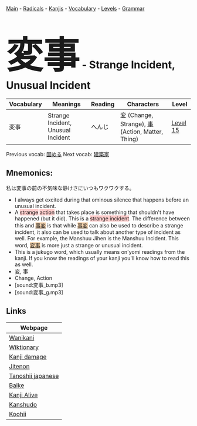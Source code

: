 <style> bigfont {font-size: 100px}</style>
[Main](../README.md) -
[Radicals](../radicals.md) -
[Kanjis](../kanjis.md) -
[Vocabulary](../vocabulary.md) -
[Levels](../levels.md) -
[Grammar](../grammar.md)
# <bigfont> 変事</bigfont> - Strange Incident, Unusual Incident 

| Vocabulary | Meanings | Reading | Characters | Level |
| --- | --- | --- | --- | --- |
| 変事 | Strange Incident, Unusual Incident | へんじ |  [変](../kanjis/変.md) (Change, Strange), [事](../kanjis/事.md) (Action, Matter, Thing) | [Level 15](../levels/wk_level15.md) |

Previous vocab: [固める](固める.md) Next vocab: [建築家](建築家.md) 

## Mnemonics:
私は変事の前の不気味な静けさにいつもワクワクする。
* I always get excited during that ominous silence that happens before an unusual incident.
* A <span style="background-color:#ffcccb"> strange</span> <span style="background-color:#ffcccb"> action</span> that takes place is something that shouldn't have happened (but it did). This is a <span style="background-color:#ffcccb"> strange incident</span>. The difference between this and <span style="background-color:#fed8b1"> [事変](https://jisho.org/search/事変)</span> is that while <span style="background-color:#fed8b1"> [事変](https://jisho.org/search/事変)</span> can also be used to describe a strange incident, it also can be used to talk about another type of incident as well. For example, the Manshuu Jihen is the Manshuu Incident. This word, <span style="background-color:#fed8b1"> [変事](https://jisho.org/search/変事)</span> is more just a strange or unusual incident.
* This is a jukugo word, which usually means on'yomi readings from the kanji. If you know the readings of your kanji you'll know how to read this as well.
* 変, 事
* Change, Action
* [sound:変事_b.mp3]
* [sound:変事_g.mp3]


## Links 

| Webpage |
| --- |
| [Wanikani          ](https://www.wanikani.com/kanji/変事) |
| [Wiktionary        ](https://en.wiktionary.org/wiki/変事) |
| [Kanji damage      ](http://www.kanjidamage.com/kanji/search?utf8=✓&q=変事) |
| [Jitenon           ](https://jitenon.com/kanji/変事) |
| [Tanoshii japanese ](https://www.tanoshiijapanese.com/dictionary/kanji.cfm?k=変事) |
| [Baike             ](https://baike.baidu.com/item/変事) |
| [Kanji Alive       ](https://app.kanjialive.com/変事) |
| [Kanshudo          ](https://www.kanshudo.com/searchmn?q=変事) |
| [Koohii            ](https://kanji.koohii.com/study/kanji/変事) |

